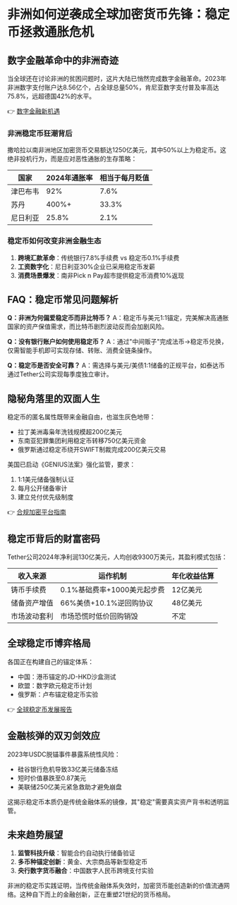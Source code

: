 # 非洲如何逆袭成全球加密货币先锋：稳定币拯救通胀危机

## 数字金融革命中的非洲奇迹

当全球还在讨论非洲的贫困问题时，这片大陆已悄然完成数字金融革命。2023年非洲数字支付账户达8.56亿个，占全球总量50%，肯尼亚数字支付普及率高达75.8%，远超德国42%的水平。

👉 [数字金融新机遇](https://bit.ly/okx_welcome)

### 非洲稳定币狂潮背后

撒哈拉以南非洲地区加密货币交易额达1250亿美元，其中50%以上为稳定币。这绝非投机行为，而是应对恶性通胀的生存策略：

| 国家        | 2024年通胀率 | 相当于每月贬值 |
|-------------|-------------|---------------|
| 津巴布韦    | 92%         | 7.6%          |
| 苏丹        | 400%+       | 33.3%         |
| 尼日利亚    | 25.8%       | 2.1%          |

### 稳定币如何改变非洲金融生态

1. **跨境汇款革命**：传统银行7.8%手续费 vs 稳定币0.1%手续费
2. **工资数字化**：尼日利亚30%企业已采用稳定币发薪
3. **消费场景爆发**：南非Pick n Pay超市提供稳定币消费10%返现

## FAQ：稳定币常见问题解析

**Q：非洲为何偏爱稳定币而非比特币？**
A：稳定币与美元1:1锚定，完美解决高通胀国家的资产保值需求，而比特币剧烈波动反而会加剧风险。

**Q：没有银行账户如何使用稳定币？**
A：通过"中间贩子"完成法币→稳定币兑换，仅需智能手机即可实现存储、转账、消费全链条操作。

**Q：稳定币是否安全可靠？**
A：需选择与美元/美债1:1储备的正规平台，如泰达币通过Tether公司实现每季度独立审计。

## 隐秘角落里的双面人生

稳定币的匿名属性既带来金融自由，也滋生灰色地带：

- 拉丁美洲毒枭年洗钱规模超200亿美元
- 东南亚犯罪集团利用稳定币转移750亿美元资金
- 俄罗斯通过稳定币绕开SWIFT制裁完成200亿美元交易

美国已启动《GENIUS法案》强化监管，要求：
1. 1:1美元储备强制认证
2. 每月公开储备审计
3. 建立兑付优先级制度

👉 [合规加密平台指南](https://bit.ly/okx_welcome)

## 稳定币背后的财富密码

Tether公司2024年净利润130亿美元，人均创收9300万美元，其盈利模式包括：

| 收入来源       | 运作机制                     | 年化收益估算 |
|----------------|------------------------------|-------------|
| 铸币手续费     | 0.1%基础费率+1000美元起步费  | 12亿美元    |
| 储备资产增值   | 66%美债+10.1%逆回购协议       | 48亿美元    |
| 市场波动套利   | 市场恐慌时低价回购销毁        | 不定        |

## 全球稳定币博弈格局

各国正在构建自己的锚定体系：
- 中国：港币锚定的JD-HKD沙盒测试
- 欧盟：数字欧元稳定币计划
- 俄罗斯：卢布锚定稳定币实验

👉 [全球稳定币发展报告](https://bit.ly/okx_welcome)

## 金融核弹的双刃剑效应

2023年USDC脱锚事件暴露系统性风险：
- 硅谷银行危机导致33亿美元储备冻结
- 短时价值暴跌至0.87美元
- 美联储250亿美元紧急救助才避免崩盘

这揭示稳定币本质仍是传统金融体系的镜像，其"稳定"需要真实资产背书和透明监管。

## 未来趋势展望

1. **监管科技升级**：智能合约自动执行储备验证
2. **多币种锚定创新**：黄金、大宗商品等新型稳定币
3. **央行数字货币融合**：中国数字人民币跨境支付实验

非洲的稳定币实践证明，当传统金融体系失效时，加密货币能创造新的价值流通网络。这种自下而上的金融创新，正在重塑21世纪的货币格局。